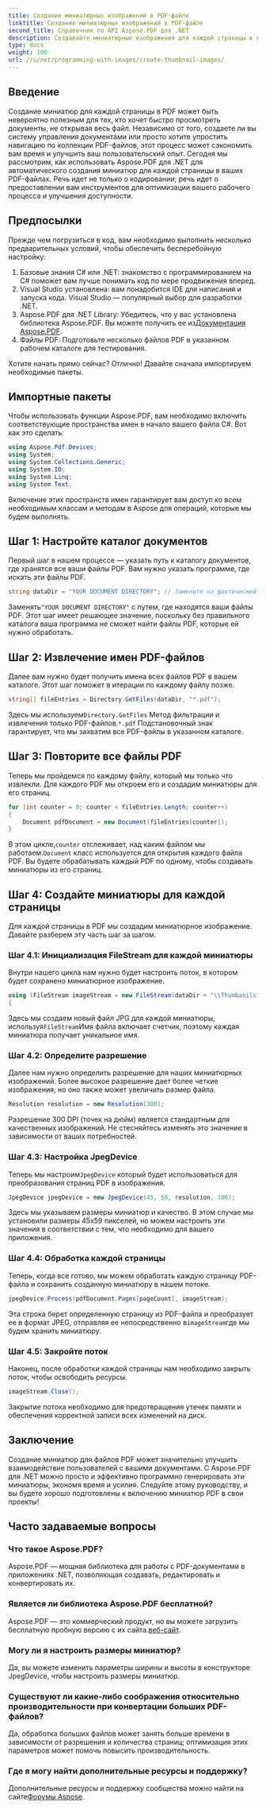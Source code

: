 ```yaml
---
title: Создание миниатюрных изображений в PDF-файле
linktitle: Создание миниатюрных изображений в PDF-файле
second_title: Справочник по API Aspose.PDF для .NET
description: Создавайте миниатюрные изображения для каждой страницы в вашем PDF-файле без усилий с помощью Aspose.PDF для .NET. Улучшите свой опыт предварительного просмотра документа.
type: docs
weight: 100
url: /ru/net/programming-with-images/create-thumbnail-images/
---
```

## Введение

Создание миниатюр для каждой страницы в PDF может быть невероятно полезным для тех, кто хочет быстро просмотреть документы, не открывая весь файл. Независимо от того, создаете ли вы систему управления документами или просто хотите упростить навигацию по коллекции PDF-файлов, этот процесс может сэкономить вам время и улучшить ваш пользовательский опыт. Сегодня мы рассмотрим, как использовать Aspose.PDF для .NET для автоматического создания миниатюр для каждой страницы в ваших PDF-файлах. Речь идет не только о кодировании; речь идет о предоставлении вам инструментов для оптимизации вашего рабочего процесса и улучшения доступности.

## Предпосылки

Прежде чем погрузиться в код, вам необходимо выполнить несколько предварительных условий, чтобы обеспечить бесперебойную настройку:

1. Базовые знания C# или .NET: знакомство с программированием на C# поможет вам лучше понимать код по мере продвижения вперед.
2. Visual Studio установлена: вам понадобится IDE для написания и запуска кода. Visual Studio — популярный выбор для разработки .NET.
3. Aspose.PDF для .NET Library: Убедитесь, что у вас установлена библиотека Aspose.PDF. Вы можете получить ее из[Документация Aspose.PDF](https://reference.aspose.com/pdf/net/).
4. Файлы PDF: Подготовьте несколько файлов PDF в указанном рабочем каталоге для тестирования.

Хотите начать прямо сейчас? Отлично! Давайте сначала импортируем необходимые пакеты.

## Импортные пакеты

Чтобы использовать функции Aspose.PDF, вам необходимо включить соответствующие пространства имен в начало вашего файла C#. Вот как это сделать:

```csharp
using Aspose.Pdf.Devices;
using System;
using System.Collections.Generic;
using System.IO;
using System.Linq;
using System.Text;
```

Включение этих пространств имен гарантирует вам доступ ко всем необходимым классам и методам в Aspose для операций, которые мы будем выполнять.

## Шаг 1: Настройте каталог документов

Первый шаг в нашем процессе — указать путь к каталогу документов, где хранятся все ваши файлы PDF. Вам нужно указать программе, где искать эти файлы PDF. 

```csharp
string dataDir = "YOUR DOCUMENT DIRECTORY"; // Замените на фактический путь к каталогу.
```

 Заменять`"YOUR DOCUMENT DIRECTORY"` с путем, где находятся ваши файлы PDF. Этот шаг имеет решающее значение, поскольку без правильного каталога ваша программа не сможет найти файлы PDF, которые ей нужно обработать.

## Шаг 2: Извлечение имен PDF-файлов

Далее вам нужно будет получить имена всех файлов PDF в вашем каталоге. Этот шаг поможет в итерации по каждому файлу позже. 

```csharp
string[] fileEntries = Directory.GetFiles(dataDir, "*.pdf");
```

 Здесь мы используем`Directory.GetFiles` Метод фильтрации и извлечения только PDF-файлов.`*.pdf` Подстановочный знак гарантирует, что мы захватим все PDF-файлы в указанном каталоге. 

## Шаг 3: Повторите все файлы PDF

Теперь мы пройдемся по каждому файлу, который мы только что извлекли. Для каждого PDF мы откроем его и создадим миниатюры для его страниц. 

```csharp
for (int counter = 0; counter < fileEntries.Length; counter++)
{
    Document pdfDocument = new Document(fileEntries[counter]);
}
```

 В этом цикле,`counter` отслеживает, над каким файлом мы работаем.`Document` класс используется для открытия каждого файла PDF. Вы будете обрабатывать каждый PDF по одному, чтобы создавать миниатюры из его страниц.

## Шаг 4: Создайте миниатюры для каждой страницы

Для каждой страницы в PDF мы создадим миниатюрное изображение. Давайте разберем эту часть шаг за шагом.

### Шаг 4.1: Инициализация FileStream для каждой миниатюры

Внутри нашего цикла нам нужно будет настроить поток, в котором будет сохранено миниатюрное изображение.

```csharp
using (FileStream imageStream = new FileStream(dataDir + "\\Thumbanils" + counter.ToString() + "_" + pageCount + ".jpg", FileMode.Create))
{
```

 Здесь мы создаем новый файл JPG для каждой миниатюры, используя`FileStream`Имя файла включает счетчик, поэтому каждая миниатюра получает уникальное имя.

### Шаг 4.2: Определите разрешение

Далее нам нужно определить разрешение для наших миниатюрных изображений. Более высокое разрешение дает более четкие изображения, но оно также может увеличить размер файла.

```csharp
Resolution resolution = new Resolution(300);
```

Разрешение 300 DPI (точек на дюйм) является стандартным для качественных изображений. Не стесняйтесь изменять это значение в зависимости от ваших потребностей.

### Шаг 4.3: Настройка JpegDevice

 Теперь мы настроим`JpegDevice` который будет использоваться для преобразования страниц PDF в изображения.

```csharp
JpegDevice jpegDevice = new JpegDevice(45, 59, resolution, 100);
```

Здесь мы указываем размеры миниатюр и качество. В этом случае мы установили размеры 45x59 пикселей, но можем настроить эти значения в соответствии с тем, что необходимо для вашего приложения.

### Шаг 4.4: Обработка каждой страницы

Теперь, когда все готово, мы можем обработать каждую страницу PDF-файла и сохранить созданную миниатюру в нашем потоке.

```csharp
jpegDevice.Process(pdfDocument.Pages[pageCount], imageStream);
```

 Эта строка берет определенную страницу из PDF-файла и преобразует ее в формат JPEG, отправляя ее непосредственно в`imageStream`где мы будем хранить миниатюру.

### Шаг 4.5: Закройте поток

Наконец, после обработки каждой страницы нам необходимо закрыть поток, чтобы освободить ресурсы.

```csharp
imageStream.Close();
```

Закрытие потока необходимо для предотвращения утечек памяти и обеспечения корректной записи всех изменений на диск.

## Заключение

Создание миниатюр для файлов PDF может значительно улучшить взаимодействие пользователей с вашими документами. С Aspose.PDF для .NET можно просто и эффективно программно генерировать эти миниатюры, экономя время и усилия. Следуйте этому руководству, и вы будете хорошо подготовлены к включению миниатюр PDF в свои проекты!

## Часто задаваемые вопросы

### Что такое Aspose.PDF?  
Aspose.PDF — мощная библиотека для работы с PDF-документами в приложениях .NET, позволяющая создавать, редактировать и конвертировать их.

### Является ли библиотека Aspose.PDF бесплатной?  
 Aspose.PDF — это коммерческий продукт, но вы можете загрузить бесплатную пробную версию с их сайта.[веб-сайт](https://releases.aspose.com/).

### Могу ли я настроить размеры миниатюр?  
Да, вы можете изменить параметры ширины и высоты в конструкторе JpegDevice, чтобы настроить размеры миниатюр.

### Существуют ли какие-либо соображения относительно производительности при конвертации больших PDF-файлов?  
Да, обработка больших файлов может занять больше времени в зависимости от разрешения и количества страниц; оптимизация этих параметров может помочь повысить производительность.

### Где я могу найти дополнительные ресурсы и поддержку?  
 Дополнительные ресурсы и поддержку сообщества можно найти на сайте[Форумы Aspose](https://forum.aspose.com/c/pdf/10).
